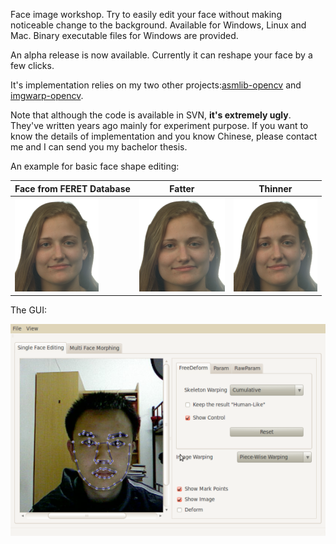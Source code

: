 Face image workshop. Try to easily edit your face without making noticeable change to the background. Available for Windows, Linux and Mac. Binary executable files for Windows are provided.

An alpha release is now available. Currently it can reshape your face by a few clicks.

It's implementation relies on my two other projects:[asmlib-opencv](http://code.google.com/p/asmlib-opencv/) and [imgwarp-opencv](http://code.google.com/p/imgwarp-opencv).

Note that although the code is available in SVN, **it's extremely ugly**. They've written years ago mainly for experiment purpose. If you want to know the details of implementation and you know Chinese, please contact me and I can send you my bachelor thesis.

An example for basic face shape editing:

Face from FERET Database | Fatter | Thinner
---- | --- | ---
![Original](intOri_2.png) | ![Fat](paramFat_1.png) | ![Thin](paramThin_1.png)

The GUI:

![GUI](gui.png)

